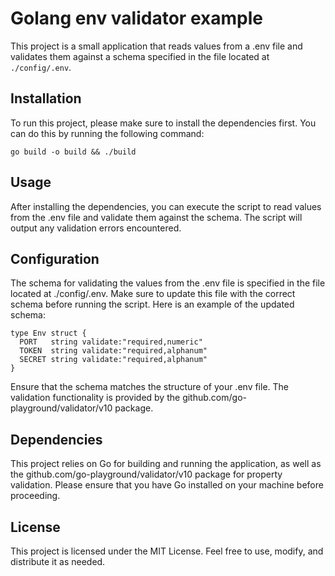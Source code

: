# Golang env validator example

This project is a small application that reads values from a .env file and validates them against a schema specified in the file located at <code>./config/.env</code>.

## Installation

To run this project, please make sure to install the dependencies first. You can do this by running the following command:
~~~
go build -o build && ./build
~~~

## Usage

After installing the dependencies, you can execute the script to read values from the .env file and validate them against the schema. The script will output any validation errors encountered.

## Configuration

The schema for validating the values from the .env file is specified in the file located at ./config/.env. Make sure to update this file with the correct schema before running the script. Here is an example of the updated schema:

~~~
type Env struct {
  PORT   string validate:"required,numeric"
  TOKEN  string validate:"required,alphanum"
  SECRET string validate:"required,alphanum"
}
~~~

Ensure that the schema matches the structure of your .env file. The validation functionality is provided by the github.com/go-playground/validator/v10 package.

## Dependencies

This project relies on Go for building and running the application, as well as the github.com/go-playground/validator/v10 package for property validation. Please ensure that you have Go installed on your machine before proceeding.

## License

This project is licensed under the MIT License. Feel free to use, modify, and distribute it as needed.
